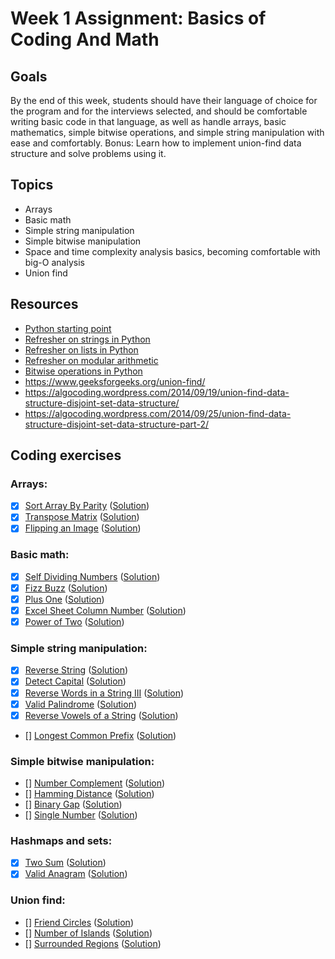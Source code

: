 # Week 1 Assignment: Basics of Coding And Math


## Goals
By the end of this week, students should have their language of choice for the program and for the interviews selected, and should be comfortable writing basic code in that language, as well as handle arrays, basic mathematics, simple bitwise operations, and simple string manipulation with ease and comfortably.
Bonus: Learn how to implement union-find data structure and solve problems using it.
## Topics
- Arrays
- Basic math
- Simple string manipulation
- Simple bitwise manipulation
- Space and time complexity analysis basics, becoming comfortable with big-O analysis
- Union find

## Resources
- [Python starting point](https://www.learnpython.org)
- [Refresher on strings in Python](https://developers.google.com/edu/python/strings)
- [Refresher on lists in Python](https://developers.google.com/edu/python/lists)
- [Refresher on modular arithmetic](https://www.khanacademy.org/computing/computer-science/cryptography/modarithmetic/a/what-is-modular-arithmetic)
- [Bitwise operations in Python](https://wiki.python.org/moin/BitwiseOperators)
- https://www.geeksforgeeks.org/union-find/
- https://algocoding.wordpress.com/2014/09/19/union-find-data-structure-disjoint-set-data-structure/
- https://algocoding.wordpress.com/2014/09/25/union-find-data-structure-disjoint-set-data-structure-part-2/



## Coding exercises
### Arrays:
- [x] [Sort Array By Parity](https://leetcode.com/problems/sort-array-by-parity) ([Solution](sort-array-by-parity.py))
- [x] [Transpose Matrix](https://leetcode.com/problems/transpose-matrix) ([Solution](transpose-matrix.py))
- [x] [Flipping an Image](https://leetcode.com/problems/flipping-an-image) ([Solution](flipping-an-image.py))

### Basic math:
- [x] [Self Dividing Numbers](https://leetcode.com/problems/self-dividing-numbers) ([Solution](self-dividing-number.py))
- [x] [Fizz Buzz](https://leetcode.com/problems/fizz-buzz) ([Solution](fizz-buzz.py))
- [x] [Plus One](https://leetcode.com/problems/plus-one) ([Solution](plus-one.py))
- [x] [Excel Sheet Column Number](https://leetcode.com/problems/excel-sheet-column-number) ([Solution](excel-sheet-column-number.py))
- [x] [Power of Two](https://leetcode.com/problems/power-of-two) ([Solution](power-of-two.py))

### Simple string manipulation:
- [x] [Reverse String](https://leetcode.com/problems/reverse-string) ([Solution](reverse-string.py))
- [x] [Detect Capital](https://leetcode.com/problems/detect-capital) ([Solution](detect-capital.py))
- [x] [Reverse Words in a String III](https://leetcode.com/problems/reverse-words-in-a-string-iii) ([Solution](reverse-words-in-a-string-iii.py))
- [x] [Valid Palindrome](https://leetcode.com/problems/valid-palindrome) ([Solution](valid-palindrome.py))
- [x] [Reverse Vowels of a String](https://leetcode.com/problems/reverse-vowels-of-a-string) ([Solution](reverse-vowels.py))
- [] [Longest Common Prefix](https://leetcode.com/problems/longest-common-prefix) ([Solution]())

### Simple bitwise manipulation:
- [] [Number Complement](https://leetcode.com/problems/number-complement) ([Solution]())
- [] [Hamming Distance](https://leetcode.com/problems/hamming-distance/) ([Solution]())
- [] [Binary Gap](https://leetcode.com/problems/binary-gap) ([Solution]())
- [] [Single Number](https://leetcode.com/problems/single-number) ([Solution]())

### Hashmaps and sets:
- [x] [Two Sum](https://leetcode.com/problems/two-sum/) ([Solution](two-sum.py))
- [x] [Valid Anagram](https://leetcode.com/problems/valid-anagram/) ([Solution](valid-anagram.py))

### Union find:
- [] [Friend Circles](https://leetcode.com/problems/friend-circles) ([Solution]())
- [] [Number of Islands](https://leetcode.com/problems/number-of-islands) ([Solution]())
- [] [Surrounded Regions](https://leetcode.com/problems/surrounded-regions) ([Solution]())
